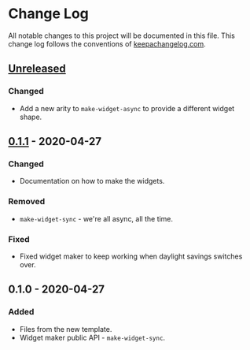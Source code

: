 # Change Log
All notable changes to this project will be documented in this file. This change log follows the conventions of [keepachangelog.com](http://keepachangelog.com/).

## [Unreleased]
### Changed
- Add a new arity to `make-widget-async` to provide a different widget shape.

## [0.1.1] - 2020-04-27
### Changed
- Documentation on how to make the widgets.

### Removed
- `make-widget-sync` - we're all async, all the time.

### Fixed
- Fixed widget maker to keep working when daylight savings switches over.

## 0.1.0 - 2020-04-27
### Added
- Files from the new template.
- Widget maker public API - `make-widget-sync`.

[Unreleased]: https://github.com/your-name/circlecast/compare/0.1.1...HEAD
[0.1.1]: https://github.com/your-name/circlecast/compare/0.1.0...0.1.1
